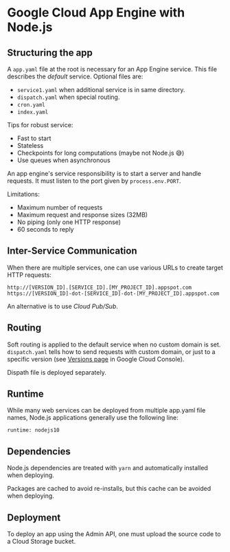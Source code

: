 # Google Cloud App Engine with Node.js

## Structuring the app

A `app.yaml` file at the root is necessary for an App Engine service.
This file describes the *default* service.
Optional files are:

 - `service1.yaml` when additional service is in same directory.
 - `dispatch.yaml` when special routing.
 - `cron.yaml`
 - `index.yaml`

Tips for robust service:

 - Fast to start
 - Stateless
 - Checkpoints for long computations (maybe not Node.js 😅)
 - Use queues when asynchronous

An app engine's service responsibility is to start a server and handle requests. It must listen to the port given by `process.env.PORT`.

Limitations:

 - Maximum number of requests
 - Maximum request and response sizes (32MB)
 - No piping (only one HTTP response)
 - 60 seconds to reply


## Inter-Service Communication

When there are multiple services, one can use various URLs to create target HTTP requests:

```
http://[VERSION_ID].[SERVICE_ID].[MY_PROJECT_ID].appspot.com
https://[VERSION_ID]-dot-[SERVICE_ID]-dot-[MY_PROJECT_ID].appspot.com
```

An alternative is to use *Cloud Pub/Sub*.


## Routing

Soft routing is applied to the default service when no custom domain is set.
`dispatch.yaml` tells how to send requests with custom domain, or just to a specific version (see [Versions page](https://console.cloud.google.com/appengine/versions?project=_&serviceId=default&_ga=2.228443805.-1864672417.1555958817&_gac=1.254420602.1557936691.CjwKCAjw8e7mBRBsEiwAPVxxiJoS9pnv8hPJyGsaagApuhx46NxOQeLOmtGuYDd7ljCIrszvJHKdhRoCfvsQAvD_BwE) in Google Cloud Console).

Dispath file is deployed separately.


## Runtime

While many web services can be deployed from multiple app.yaml file names, Node.js applications generally use the following line:

```
runtime: nodejs10
```


## Dependencies

Node.js dependencies are treated with `yarn` and automatically installed when deploying.

Packages are cached to avoid re-installs, but this cache can be avoided when deploying.


## Deployment

To deploy an app using the Admin API, one must upload the source code to a Cloud Storage bucket.
